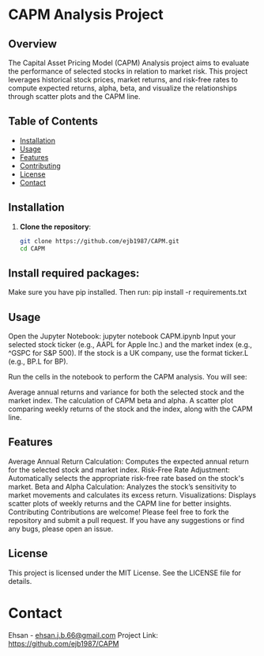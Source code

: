 # CAPM Analysis Project

## Overview

The Capital Asset Pricing Model (CAPM) Analysis project aims to evaluate the performance of selected stocks in relation to market risk. This project leverages historical stock prices, market returns, and risk-free rates to compute expected returns, alpha, beta, and visualize the relationships through scatter plots and the CAPM line.

## Table of Contents

- [Installation](#installation)
- [Usage](#usage)
- [Features](#features)
- [Contributing](#contributing)
- [License](#license)
- [Contact](#contact)

## Installation

1. **Clone the repository**:
   ```bash
   git clone https://github.com/ejb1987/CAPM.git
   cd CAPM
## Install required packages:
Make sure you have pip installed. Then run:
pip install -r requirements.txt

## Usage
Open the Jupyter Notebook:
jupyter notebook CAPM.ipynb
Input your selected stock ticker (e.g., AAPL for Apple Inc.) and the market index (e.g., ^GSPC for S&P 500). If the stock is a UK company, use the format ticker.L (e.g., BP.L for BP).

Run the cells in the notebook to perform the CAPM analysis. You will see:

Average annual returns and variance for both the selected stock and the market index.
The calculation of CAPM beta and alpha.
A scatter plot comparing weekly returns of the stock and the index, along with the CAPM line.

## Features
Average Annual Return Calculation: Computes the expected annual return for the selected stock and market index.
Risk-Free Rate Adjustment: Automatically selects the appropriate risk-free rate based on the stock's market.
Beta and Alpha Calculation: Analyzes the stock’s sensitivity to market movements and calculates its excess return.
Visualizations: Displays scatter plots of weekly returns and the CAPM line for better insights.
Contributing
Contributions are welcome! Please feel free to fork the repository and submit a pull request. If you have any suggestions or find any bugs, please open an issue.

## License
This project is licensed under the MIT License. See the LICENSE file for details.

# Contact

Ehsan - ehsan.j.b.66@gmail.com
Project Link: https://github.com/ejb1987/CAPM
